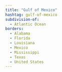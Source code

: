 ```yaml
---
title: "Gulf of Mexico"
hashtag: gulf-of-mexico
subdivision-of:
  - Atlantic Ocean
borders:
  - Alabama
  - Florida
  - Louisiana
  - Mexico
  - Mississippi
  - Texas
  - United States
---
```

